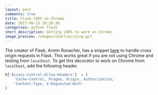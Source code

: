 ```yaml
---
layout: post
comments: true
title: Flask CORS on Chrome
date: 2017-06-15 20:20:30
categories: python flask
short_description: Getting CORS to work on Chrome
image_preview: /images/charliecrying.gif
---
```


The creator of Flask, Armin Ronacher, has a snippet [here](http://flask.pocoo.org/snippets/56/)
to handle cross origin requests in Flask. This works great if you are not using Chrome and testing from `localhost`.
To get this decorator to work on Chrome from `localhost`, add the following header.
```python
h['Access-Control-Allow-Headers']  = (
    'Cache-Control, Pragma, Origin, Authorization,'
    'Content-Type, X-Requested-With'
)
```
